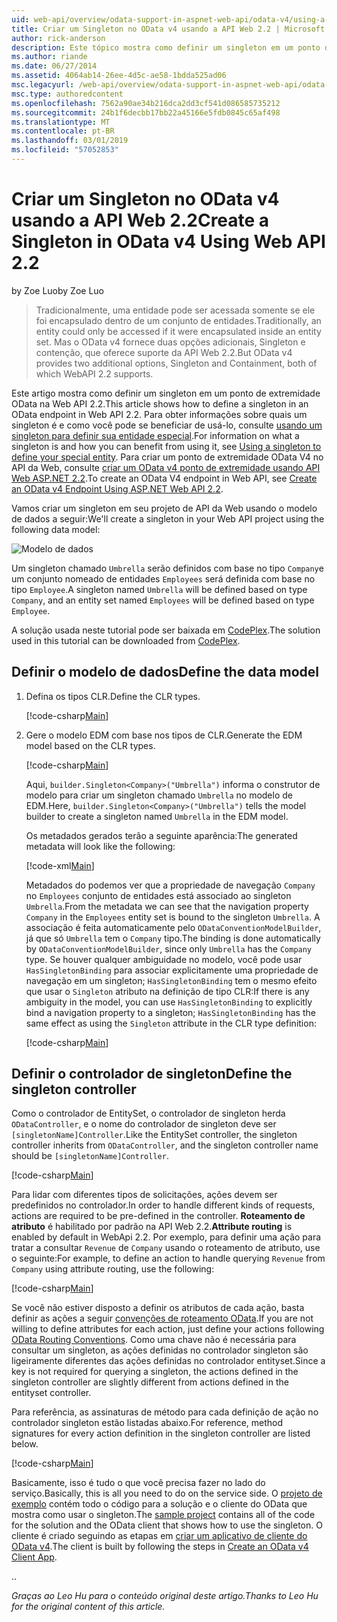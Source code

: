 ```yaml
---
uid: web-api/overview/odata-support-in-aspnet-web-api/odata-v4/using-a-singleton-in-an-odata-endpoint-in-web-api-22
title: Criar um Singleton no OData v4 usando a API Web 2.2 | Microsoft Docs
author: rick-anderson
description: Este tópico mostra como definir um singleton em um ponto de extremidade OData na Web API 2.2.
ms.author: riande
ms.date: 06/27/2014
ms.assetid: 4064ab14-26ee-4d5c-ae58-1bdda525ad06
msc.legacyurl: /web-api/overview/odata-support-in-aspnet-web-api/odata-v4/using-a-singleton-in-an-odata-endpoint-in-web-api-22
msc.type: authoredcontent
ms.openlocfilehash: 7562a90ae34b216dca2dd3cf541d086585735212
ms.sourcegitcommit: 24b1f6decbb17bb22a45166e5fdb0845c65af498
ms.translationtype: MT
ms.contentlocale: pt-BR
ms.lasthandoff: 03/01/2019
ms.locfileid: "57052853"
---
```

<a name="create-a-singleton-in-odata-v4-using-web-api-22"></a><span data-ttu-id="866c7-103">Criar um Singleton no OData v4 usando a API Web 2.2</span><span class="sxs-lookup"><span data-stu-id="866c7-103">Create a Singleton in OData v4 Using Web API 2.2</span></span>
====================
<span data-ttu-id="866c7-104">by Zoe Luo</span><span class="sxs-lookup"><span data-stu-id="866c7-104">by Zoe Luo</span></span>

> <span data-ttu-id="866c7-105">Tradicionalmente, uma entidade pode ser acessada somente se ele foi encapsulado dentro de um conjunto de entidades.</span><span class="sxs-lookup"><span data-stu-id="866c7-105">Traditionally, an entity could only be accessed if it were encapsulated inside an entity set.</span></span> <span data-ttu-id="866c7-106">Mas o OData v4 fornece duas opções adicionais, Singleton e contenção, que oferece suporte da API Web 2.2.</span><span class="sxs-lookup"><span data-stu-id="866c7-106">But OData v4 provides two additional options, Singleton and Containment, both of which WebAPI 2.2 supports.</span></span>


<span data-ttu-id="866c7-107">Este artigo mostra como definir um singleton em um ponto de extremidade OData na Web API 2.2.</span><span class="sxs-lookup"><span data-stu-id="866c7-107">This article shows how to define a singleton in an OData endpoint in Web API 2.2.</span></span> <span data-ttu-id="866c7-108">Para obter informações sobre quais um singleton é e como você pode se beneficiar de usá-lo, consulte [usando um singleton para definir sua entidade especial](https://blogs.msdn.com/b/odatateam/archive/2014/03/05/use-singleton-to-define-your-special-entity.aspx).</span><span class="sxs-lookup"><span data-stu-id="866c7-108">For information on what a singleton is and how you can benefit from using it, see [Using a singleton to define your special entity](https://blogs.msdn.com/b/odatateam/archive/2014/03/05/use-singleton-to-define-your-special-entity.aspx).</span></span> <span data-ttu-id="866c7-109">Para criar um ponto de extremidade OData V4 no API da Web, consulte [criar um OData v4 ponto de extremidade usando API Web ASP.NET 2.2](create-an-odata-v4-endpoint.md).</span><span class="sxs-lookup"><span data-stu-id="866c7-109">To create an OData V4 endpoint in Web API, see [Create an OData v4 Endpoint Using ASP.NET Web API 2.2](create-an-odata-v4-endpoint.md).</span></span> 

<span data-ttu-id="866c7-110">Vamos criar um singleton em seu projeto de API da Web usando o modelo de dados a seguir:</span><span class="sxs-lookup"><span data-stu-id="866c7-110">We'll create a singleton in your Web API project using the following data model:</span></span>

![Modelo de dados](using-a-singleton-in-an-odata-endpoint-in-web-api-22/_static/image1.png)

<span data-ttu-id="866c7-112">Um singleton chamado `Umbrella` serão definidos com base no tipo `Company`e um conjunto nomeado de entidades `Employees` será definida com base no tipo `Employee`.</span><span class="sxs-lookup"><span data-stu-id="866c7-112">A singleton named `Umbrella` will be defined based on type `Company`, and an entity set named `Employees` will be defined based on type `Employee`.</span></span>

<span data-ttu-id="866c7-113">A solução usada neste tutorial pode ser baixada em [CodePlex](http://aspnet.codeplex.com/sourcecontrol/latest#Samples/WebApi/OData/v4/ODataSingletonSample/).</span><span class="sxs-lookup"><span data-stu-id="866c7-113">The solution used in this tutorial can be downloaded from [CodePlex](http://aspnet.codeplex.com/sourcecontrol/latest#Samples/WebApi/OData/v4/ODataSingletonSample/).</span></span>

## <a name="define-the-data-model"></a><span data-ttu-id="866c7-114">Definir o modelo de dados</span><span class="sxs-lookup"><span data-stu-id="866c7-114">Define the data model</span></span>

1. <span data-ttu-id="866c7-115">Defina os tipos CLR.</span><span class="sxs-lookup"><span data-stu-id="866c7-115">Define the CLR types.</span></span>

    [!code-csharp[Main](using-a-singleton-in-an-odata-endpoint-in-web-api-22/samples/sample1.cs)]
2. <span data-ttu-id="866c7-116">Gere o modelo EDM com base nos tipos de CLR.</span><span class="sxs-lookup"><span data-stu-id="866c7-116">Generate the EDM model based on the CLR types.</span></span>

    [!code-csharp[Main](using-a-singleton-in-an-odata-endpoint-in-web-api-22/samples/sample2.cs)]

    <span data-ttu-id="866c7-117">Aqui, `builder.Singleton<Company>("Umbrella")` informa o construtor de modelo para criar um singleton chamado `Umbrella` no modelo de EDM.</span><span class="sxs-lookup"><span data-stu-id="866c7-117">Here, `builder.Singleton<Company>("Umbrella")` tells the model builder to create a singleton named `Umbrella` in the EDM model.</span></span>

    <span data-ttu-id="866c7-118">Os metadados gerados terão a seguinte aparência:</span><span class="sxs-lookup"><span data-stu-id="866c7-118">The generated metadata will look like the following:</span></span>

    [!code-xml[Main](using-a-singleton-in-an-odata-endpoint-in-web-api-22/samples/sample3.xml)]

    <span data-ttu-id="866c7-119">Metadados do podemos ver que a propriedade de navegação `Company` no `Employees` conjunto de entidades está associado ao singleton `Umbrella`.</span><span class="sxs-lookup"><span data-stu-id="866c7-119">From the metadata we can see that the navigation property `Company` in the `Employees` entity set is bound to the singleton `Umbrella`.</span></span> <span data-ttu-id="866c7-120">A associação é feita automaticamente pelo `ODataConventionModelBuilder`, já que só `Umbrella` tem o `Company` tipo.</span><span class="sxs-lookup"><span data-stu-id="866c7-120">The binding is done automatically by `ODataConventionModelBuilder`, since only `Umbrella` has the `Company` type.</span></span> <span data-ttu-id="866c7-121">Se houver qualquer ambiguidade no modelo, você pode usar `HasSingletonBinding` para associar explicitamente uma propriedade de navegação em um singleton; `HasSingletonBinding` tem o mesmo efeito que usar o `Singleton` atributo na definição de tipo CLR:</span><span class="sxs-lookup"><span data-stu-id="866c7-121">If there is any ambiguity in the model, you can use `HasSingletonBinding` to explicitly bind a navigation property to a singleton; `HasSingletonBinding` has the same effect as using the `Singleton` attribute in the CLR type definition:</span></span>

    [!code-csharp[Main](using-a-singleton-in-an-odata-endpoint-in-web-api-22/samples/sample4.cs)]

## <a name="define-the-singleton-controller"></a><span data-ttu-id="866c7-122">Definir o controlador de singleton</span><span class="sxs-lookup"><span data-stu-id="866c7-122">Define the singleton controller</span></span>

<span data-ttu-id="866c7-123">Como o controlador de EntitySet, o controlador de singleton herda `ODataController`, e o nome do controlador de singleton deve ser `[singletonName]Controller`.</span><span class="sxs-lookup"><span data-stu-id="866c7-123">Like the EntitySet controller, the singleton controller inherits from `ODataController`, and the singleton controller name should be `[singletonName]Controller`.</span></span>

[!code-csharp[Main](using-a-singleton-in-an-odata-endpoint-in-web-api-22/samples/sample5.cs)]

<span data-ttu-id="866c7-124">Para lidar com diferentes tipos de solicitações, ações devem ser predefinidos no controlador.</span><span class="sxs-lookup"><span data-stu-id="866c7-124">In order to handle different kinds of requests, actions are required to be pre-defined in the controller.</span></span> <span data-ttu-id="866c7-125">**Roteamento de atributo** é habilitado por padrão na API Web 2.2.</span><span class="sxs-lookup"><span data-stu-id="866c7-125">**Attribute routing** is enabled by default in WebApi 2.2.</span></span> <span data-ttu-id="866c7-126">Por exemplo, para definir uma ação para tratar a consultar `Revenue` de `Company` usando o roteamento de atributo, use o seguinte:</span><span class="sxs-lookup"><span data-stu-id="866c7-126">For example, to define an action to handle querying `Revenue` from `Company` using attribute routing, use the following:</span></span>

[!code-csharp[Main](using-a-singleton-in-an-odata-endpoint-in-web-api-22/samples/sample6.cs)]

<span data-ttu-id="866c7-127">Se você não estiver disposto a definir os atributos de cada ação, basta definir as ações a seguir [convenções de roteamento OData](../odata-routing-conventions.md).</span><span class="sxs-lookup"><span data-stu-id="866c7-127">If you are not willing to define attributes for each action, just define your actions following [OData Routing Conventions](../odata-routing-conventions.md).</span></span> <span data-ttu-id="866c7-128">Como uma chave não é necessária para consultar um singleton, as ações definidas no controlador singleton são ligeiramente diferentes das ações definidas no controlador entityset.</span><span class="sxs-lookup"><span data-stu-id="866c7-128">Since a key is not required for querying a singleton, the actions defined in the singleton controller are slightly different from actions defined in the entityset controller.</span></span>

<span data-ttu-id="866c7-129">Para referência, as assinaturas de método para cada definição de ação no controlador singleton estão listadas abaixo.</span><span class="sxs-lookup"><span data-stu-id="866c7-129">For reference, method signatures for every action definition in the singleton controller are listed below.</span></span>

[!code-csharp[Main](using-a-singleton-in-an-odata-endpoint-in-web-api-22/samples/sample7.cs)]

<span data-ttu-id="866c7-130">Basicamente, isso é tudo o que você precisa fazer no lado do serviço.</span><span class="sxs-lookup"><span data-stu-id="866c7-130">Basically, this is all you need to do on the service side.</span></span> <span data-ttu-id="866c7-131">O [projeto de exemplo](http://aspnet.codeplex.com/sourcecontrol/latest#Samples/WebApi/OData/v4/ODataSingletonSample/) contém todo o código para a solução e o cliente do OData que mostra como usar o singleton.</span><span class="sxs-lookup"><span data-stu-id="866c7-131">The [sample project](http://aspnet.codeplex.com/sourcecontrol/latest#Samples/WebApi/OData/v4/ODataSingletonSample/) contains all of the code for the solution and the OData client that shows how to use the singleton.</span></span> <span data-ttu-id="866c7-132">O cliente é criado seguindo as etapas em [criar um aplicativo de cliente do OData v4](create-an-odata-v4-client-app.md).</span><span class="sxs-lookup"><span data-stu-id="866c7-132">The client is built by following the steps in [Create an OData v4 Client App](create-an-odata-v4-client-app.md).</span></span>

<span data-ttu-id="866c7-133">.</span><span class="sxs-lookup"><span data-stu-id="866c7-133">.</span></span> 

<span data-ttu-id="866c7-134">*Graças ao Leo Hu para o conteúdo original deste artigo.*</span><span class="sxs-lookup"><span data-stu-id="866c7-134">*Thanks to Leo Hu for the original content of this article.*</span></span>
